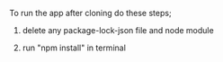 
To run the app after cloning do these steps;
1. delete any package-lock-json file and node module

2. run "npm install" in terminal